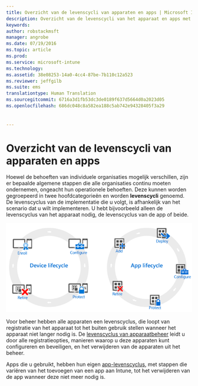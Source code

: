 ```yaml
---
title: Overzicht van de levenscycli van apparaten en apps | Microsoft Intune
description: Overzicht van de levenscycli van het apparaat en apps met Intune.
keywords: 
author: robstackmsft
manager: angrobe
ms.date: 07/19/2016
ms.topic: article
ms.prod: 
ms.service: microsoft-intune
ms.technology: 
ms.assetid: 38e08253-14a0-4cc4-87be-7b110c12a523
ms.reviewer: jeffgilb
ms.suite: ems
translationtype: Human Translation
ms.sourcegitcommit: 6716a3d1fb53dc3de0189f637d5664d0a2023d05
ms.openlocfilehash: 686dc048c8a582ea188c5ab742e94328405f3a29


---
```


# Overzicht van de levenscycli van apparaten en apps

Hoewel de behoeften van individuele organisaties mogelijk verschillen, zijn er bepaalde algemene stappen die alle organisaties continu moeten ondernemen, ongeacht hun operationele behoeften. Deze kunnen worden gegroepeerd in twee hoofdcategorieën en worden **levenscycli** genoemd. De levenscyclus van de implementatie die u volgt, is afhankelijk van het scenario dat u wilt implementeren. U hebt bijvoorbeeld alleen de levenscyclus van het apparaat nodig, de levenscyclus van de app of beide.

![MDM en de app-levenscyclus](./media/device-app-lifecycle.png "mobile device and app lifecycles")

Voor beheer hebben alle apparaten een levenscyclus, die loopt van registratie van het apparaat tot het buiten gebruik stellen wanneer het apparaat niet langer nodig is. De [levenscyclus van apparaatbeheer](overview-of-device-lifecycle-in-microsoft-intune.md) leidt u door alle registratieopties, manieren waarop u deze apparaten kunt configureren en beveiligen, en het verwijderen van de apparaten uit het beheer.

Apps die u gebruikt, hebben hun eigen [app-levenscyclus](overview-of-app-lifecycle-in-microsoft-intune.md), met stappen die variëren van het toevoegen van een app aan Intune, tot het verwijderen van de app wanneer deze niet meer nodig is.



<!--HONumber=Jul16_HO4-->


